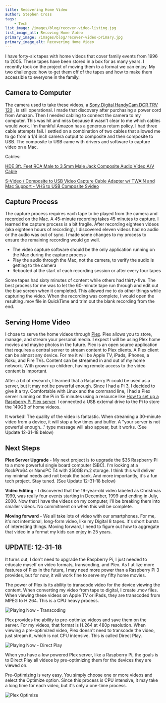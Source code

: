 ```yaml
---
title: Recovering Home Video
author: Stephen Cross
tags:
    - Tech
list_image: /images/blog/recover-video-listing.jpg
list_image_alt: Recoving Home Video
primary_image: /images/blog/recover-video-primary.jpg
primary_image_alt: Recovering Home Video
---
```


I have forty-six tapes with home videos that cover family events from 1996 to 2005.    These tapes have been stored in a box for as many years.   I recently took on the project of moving them to a format we can enjoy.   My two challenges: how to get them off of the tapes and how to make them accessible to everyone in the family.

## Camera to Computer

The camera used to take these videos, a [Sony Digital HandyCam DCR TRV 120](https://www.sony.com/electronics/support/camcorders-tape-camcorders/dcr-trv120) ,  is still operational.   I made that discovery after purchasing a power cord from Amazon.   Then I needed cabling to connect the camera to my computer.   This was hit and miss because it wasn't clear to me which cables would work.  I'm thankful Amazon has a generous return policy.  I had three cable attempts fail.  I settled on a combination of two cables that allowed me to go from a 1/4 inch camera output to composite and then composite to USB.    The composite to USB came with drivers and software to capture video on a Mac.

Cables:

[HDE 3ft. Feet RCA Male to 3.5mm Male Jack Composite Audio Video A/V Cable](https://www.amazon.com/gp/product/B00GO4EPKC)

[S-Video / Composite to USB Video Capture Cable Adapter w/ TWAIN and Mac Support - VHS to USB Composite Svideo](https://www.amazon.com/gp/product/B00535BRBI)


## Capture Process
The capture process requires each tape to be played from the camera and recorded on the Mac.  A 45-minute recording takes 45 minutes to capture.   I learned the capture process is a bit fragile.  After recording eighteen videos (aka eighteen hours of recording), I discovered eleven videos had no audio or the audio was out of sync.   I made some changes to my process to ensure the remaining recording would go well.

* The video capture software should be the only application running on the Mac during the capture process
* Play the audio through the Mac, not the camera, to verify the audio is getting to the camera
* Rebooted at the start of each recording session or after every four tapes

Some tapes had sixty minutes of content while others had thirty-five.   The best process for me was to let the 60-minute tape run through and edit out the blue screen when it completed.   This allowed me to do other things while capturing the video.    When the recording was complete, I would open the resulting .mov file in QuickTime and trim out the blank recording from the end.

## Serving Home Video

I chose to serve the home videos through [Plex](https://www.plex.tv/).  Plex allows you to store, manage, and stream your personal media.  I expect I will be using Plex home movies and maybe photos in the future.   Plex is an open source application that requires a central server to stream content to Plex clients.   A Plex client can be almost any device. For me it will be Apple TV, iPads, iPhones, a Roku, and Fire TVs.  Content can be streamed in and out of my home network.  With grown-up children, having remote access to the video content is important.

After a bit of research, I learned that a Raspberry Pi could be used as a server, but it may not be powerful enough.  Since I had a Pi 3, I decided to give it a try.  Comfortable with Linux and the command line, I had a Plex server running on the Pi in 15 minutes using a resource like [How to set up a Raspberry Pi Plex server](https://thepi.io/how-to-set-up-a-raspberry-pi-plex-server/).  I connected a USB external drive to the Pi to store the 140GB of home videos.

It worked!    The quality of the video is fantastic.   When streaming a 30-minute video from a device, it will stop a few times and buffer.   A "your server is not powerful enough..." type message will also appear, but it works. (See Update 12-31-18 below)

## Next Steps

**Plex Server Upgrade** - My next project is to upgrade the $35 Raspberry Pi to a more powerful single board computer (SBC).    I'm looking at a RockPro64 or NanoPC T4 with 250GB m.2 storage.   I think this will deliver my minimal needs and not break the bank.    And more importantly, it's a fun tech project.  Stay tuned.  (See Update 12-31-18 below)

**Video Editing** - I discovered that the 19-year-old video labeled as Christmas 1999, was really four events starting in December, 1999 and ending in July, 2000.   Now that I have the videos on my computer, I'll be breaking them into smaller videos.  No commitment on when this will be complete.

**Moving forward** - We all take lots of video with our smartphones.  For me, it's not intentional, long-form video, like my Digital 8 tapes.  It's short bursts of interesting things.   Moving forward, I need to figure out how to aggregate that video in a format my kids can enjoy in 25 years.

## UPDATE: 12-31-18


It turns out, I don't need to upgrade the Raspberry Pi, I just needed to educate myself on video formats, transcoding, and Plex.    As I utilize more features of Plex in the future, I may need more power than a Raspberry Pi 3 provides, but for now, it will work fine to serve my fifty home movies.

The power of Plex is its ability to transcode video for the device viewing the content.  When converting my video from tape to digital, I create .mov files.  When viewing these videos on Apple TV or iPads, they are transcoded from MPEG to H.264.    This is a CPU heavy process.

![Playing Now - Transcoding](/images/blog/plex_playing_now.png "Playing Now - Transcoding")

Plex provides the ability to pre-optimize videos and save them on the server.    For my videos, that format is H.264 at 480p resolution.    When viewing a pre-optimized video, Plex doesn't need to transcode the video, just stream it, which is not CPU intensive.  This is called Direct Play.

![Playing Now - Direct Play](/images/blog/plex_playing_now_direct.png "Playing Now - Direct Play")

When you have a low powered Plex server, like a Raspberry Pi, the goals is to Direct Play all videos by pre-optimizing them for the devices they are viewed on.

Pre-Optimizing is very easy.   You simply choose one or more videos and select the Optimize option.   Since this process is CPU intensive, it may take a long time for each video, but it's only a one-time process.

![Plex Optimize](/images/blog/plex_optimize.png "Plex Optimize")
